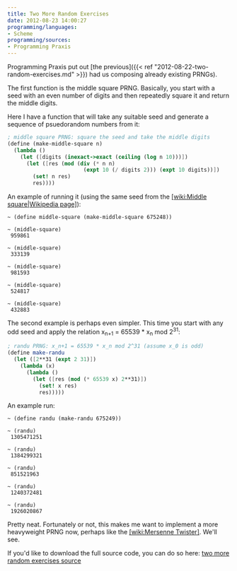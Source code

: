 ```yaml
---
title: Two More Random Exercises
date: 2012-08-23 14:00:27
programming/languages:
- Scheme
programming/sources:
- Programming Praxis
---
```

Programming Praxis put out [the previous]({{< ref "2012-08-22-two-random-exercises.md" >}}) had us composing already existing PRNGs).

<!--more-->

The first function is the middle square PRNG. Basically, you start with a seed with an even number of digits and then repeatedly square it and return the middle digits.

Here I have a function that will take any suitable seed and generate a sequence of psuedorandom numbers from it:

```scheme
; middle square PRNG: square the seed and take the middle digits
(define (make-middle-square n)
  (lambda ()
    (let ([digits (inexact->exact (ceiling (log n 10)))])
      (let ([res (mod (div (* n n) 
                        (expt 10 (/ digits 2))) (expt 10 digits))])
        (set! n res)
        res))))
```

An example of running it (using the same seed from the [[wiki:Middle square|Wikipedia page]]()):

```
~ (define middle-square (make-middle-square 675248))

~ (middle-square)
 959861

~ (middle-square)
 333139

~ (middle-square)
 981593

~ (middle-square)
 524817

~ (middle-square)
 432883
```

The second example is perhaps even simpler. This time you start with any odd seed and apply the relation x<sub>n+1</sub> = 65539 * x<sub>n</sub> mod 2<sup>31</sup>:

```scheme
; randu PRNG: x_n+1 = 65539 * x_n mod 2^31 (assume x_0 is odd)
(define make-randu
  (let ([2**31 (expt 2 31)])
    (lambda (x)
      (lambda ()
        (let ([res (mod (* 65539 x) 2**31)])
          (set! x res)
          res)))))
```

An example run:

```
~ (define randu (make-randu 675249))

~ (randu)
 1305471251

~ (randu)
 1384299321

~ (randu)
 851521963

~ (randu)
 1240372481

~ (randu)
 1926020867
```

Pretty neat. Fortunately or not, this makes me want to implement a more heavyweight PRNG now, perhaps like the [[wiki:Mersenne Twister]](). We'll see.

If you'd like to download the full source code, you can do so here: <a href="https://github.com/jpverkamp/small-projects/blob/master/blog/two-more-random-exercises.ss">two more random exercises source</a>